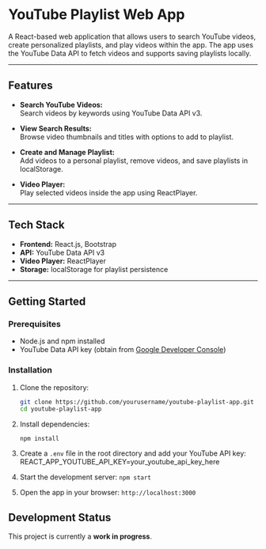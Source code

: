 # YouTube Playlist Web App

A React-based web application that allows users to search YouTube videos, create personalized playlists, and play videos within the app. The app uses the YouTube Data API to fetch videos and supports saving playlists locally.

---

## Features

- **Search YouTube Videos:**  
  Search videos by keywords using YouTube Data API v3.

- **View Search Results:**  
  Browse video thumbnails and titles with options to add to playlist.

- **Create and Manage Playlist:**  
  Add videos to a personal playlist, remove videos, and save playlists in localStorage.

- **Video Player:**  
  Play selected videos inside the app using ReactPlayer.

---

## Tech Stack

- **Frontend:** React.js, Bootstrap  
- **API:** YouTube Data API v3  
- **Video Player:** ReactPlayer  
- **Storage:** localStorage for playlist persistence  

---

## Getting Started

### Prerequisites

- Node.js and npm installed  
- YouTube Data API key (obtain from [Google Developer Console](https://console.developers.google.com/))

### Installation

1. Clone the repository:  
   ```bash
   git clone https://github.com/yourusername/youtube-playlist-app.git
   cd youtube-playlist-app

2. Install dependencies:
    ```
    npm install

3. Create a `.env` file in the root directory and add your YouTube API key:
    REACT_APP_YOUTUBE_API_KEY=your_youtube_api_key_here

3. Start the development server:
    `npm start`

3. Open the app in your browser:
    `http://localhost:3000`

## Development Status
This project is currently a **work in progress**.